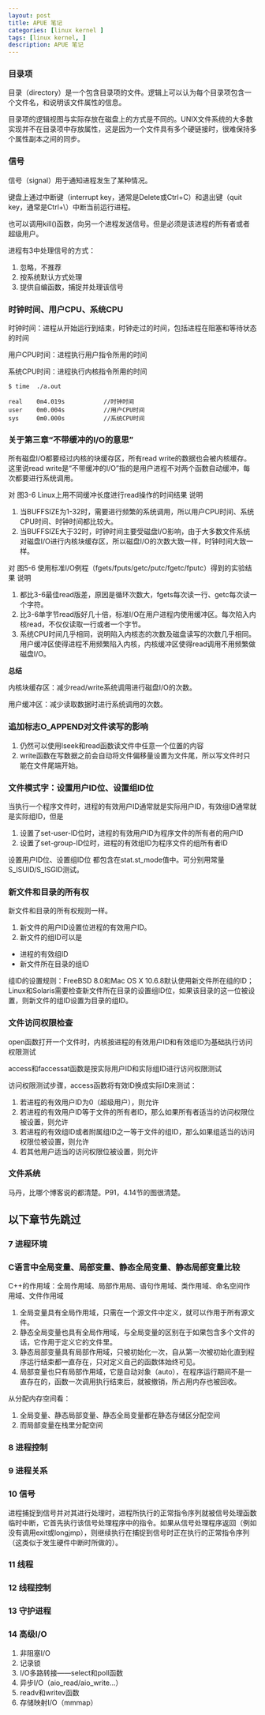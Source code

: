 ```yaml
---
layout: post
title: APUE 笔记
categories: [linux kernel ]
tags: [linux kernel, ]
description: APUE 笔记
---
```


### 目录项

目录（directory）是一个包含目录项的文件。逻辑上可以认为每个目录项包含一个文件名，和说明该文件属性的信息。

目录项的逻辑视图与实际存放在磁盘上的方式是不同的。UNIX文件系统的大多数实现并不在目录项中存放属性，这是因为一个文件具有多个硬链接时，很难保持多个属性副本之间的同步。

### 信号

信号（signal）用于通知进程发生了某种情况。

键盘上通过中断键（interrupt key，通常是Delete或Ctrl+C）和退出键（quit key，通常是Ctrl+\\）中断当前运行进程。

也可以调用kill()函数，向另一个进程发送信号。但是必须是该进程的所有者或者超级用户。

进程有3中处理信号的方式：
1. 忽略，不推荐
2. 按系统默认方式处理
3. 提供自编函数，捕捉并处理该信号

### 时钟时间、用户CPU、系统CPU

时钟时间：进程从开始运行到结束，时钟走过的时间，包括进程在阻塞和等待状态的时间

用户CPU时间：进程执行用户指令所用的时间

系统CPU时间：进程执行内核指令所用的时间

```
$ time  ./a.out

real    0m4.019s           //时钟时间
user    0m0.004s           //用户CPU时间
sys     0m0.000s           //系统CPU时间
```

### 关于第三章“不带缓冲的I/O的意思”

所有磁盘I/O都要经过内核的块缓存区，所有read write的数据也会被内核缓存。这里说read write是“不带缓冲的I/O”指的是用户进程不对两个函数自动缓冲，每次都要进行系统调用。

对 图3-6 Linux上用不同缓冲长度进行read操作的时间结果 说明
1. 当BUFFSIZE为1-32时，需要进行频繁的系统调用，所以用户CPU时间、系统CPU时间、时钟时间都比较大。
2. 当BUFFSIZE大于32时，时钟时间主要受磁盘I/O影响，由于大多数文件系统对磁盘I/O进行内核块缓存区，所以磁盘I/O的次数大致一样，时钟时间大致一样。

对 图5-6 使用标准I/O例程（fgets/fputs/getc/putc/fgetc/fputc）得到的实验结果 说明
1. 都比3-6最佳read版差，原因是循环次数大，fgets每次读一行、getc每次读一个字符。
2. 比3-6单字节read版好几十倍，标准I/O在用户进程内使用缓冲区。每次陷入内核read，不仅仅读取一行或者一个字节。
3. 系统CPU时间几乎相同，说明陷入内核态的次数及磁盘读写的次数几乎相同。用户缓冲区使得进程不用频繁陷入内核，内核缓冲区使得read调用不用频繁做磁盘I/O。

**总结**

内核块缓存区：减少read/write系统调用进行磁盘I/O的次数。

用户缓冲区：减少读取数据时进行系统调用的次数。

### 追加标志O_APPEND对文件读写的影响

1. 仍然可以使用lseek和read函数读文件中任意一个位置的内容
2. write函数在写数据之前会自动将文件偏移量设置为文件尾，所以写文件时只能在文件尾端开始。

### 文件模式字：设置用户ID位、设置组ID位

当执行一个程序文件时，进程的有效用户ID通常就是实际用户ID，有效组ID通常就是实际组ID，但是
1. 设置了set-user-ID位时，进程的有效用户ID为程序文件的所有者的用户ID
2. 设置了set-group-ID位时，进程的有效组ID为程序文件的组所有者ID

设置用户ID位、设置组ID位 都包含在stat.st_mode值中。可分别用常量S_ISUID/S_ISGID测试。

### 新文件和目录的所有权

新文件和目录的所有权规则一样。

1. 新文件的用户ID设置位进程的有效用户ID。
2. 新文件的组ID可以是
 - 进程的有效组ID
 - 新文件所在目录的组ID

组ID的设置规则：FreeBSD 8.0和Mac OS X 10.6.8默认使用新文件所在组的ID；Linux和Solaris需要检查新文件所在目录的设置组ID位，如果该目录的这一位被设置，则新文件的组ID设置为目录的组ID。

### 文件访问权限检查

open函数打开一个文件时，内核按进程的有效用户ID和有效组ID为基础执行访问权限测试

access和faccessat函数是按实际用户ID和实际组ID进行访问权限测试

访问权限测试步骤，access函数将有效ID换成实际ID来测试：
1. 若进程的有效用户ID为0（超级用户），则允许
2. 若进程的有效用户ID等于文件的所有者ID，那么如果所有者适当的访问权限位被设置，则允许
3. 若进程的有效组ID或者附属组ID之一等于文件的组ID，那么如果组适当的访问权限位被设置，则允许
4. 若其他用户适当的访问权限位被设置，则允许

### 文件系统

马丹，比哪个博客说的都清楚。P91，4.14节的图很清楚。


## 以下章节先跳过

### 7 进程环境

### C语言中全局变量、局部变量、静态全局变量、静态局部变量比较

C++的作用域：全局作用域、局部作用局、语句作用域、类作用域、命名空间作用域、文件作用域
1. 全局变量具有全局作用域，只需在一个源文件中定义，就可以作用于所有源文件。
2. 静态全局变量也具有全局作用域，与全局变量的区别在于如果包含多个文件的话，它作用于定义它的文件里。
3. 静态局部变量具有局部作用域，只被初始化一次，自从第一次被初始化直到程序运行结束都一直存在，只对定义自己的函数体始终可见。
4. 局部变量也只有局部作用域，它是自动对象（auto），在程序运行期间不是一直存在的，函数一次调用执行结束后，就被撤销，所占用内存也被回收。

从分配内存空间看：
1. 全局变量、静态局部变量、静态全局变量都在静态存储区分配空间
2. 而局部变量在栈里分配空间

### 8 进程控制
### 9 进程关系
### 10 信号

进程捕捉到信号并对其进行处理时，进程所执行的正常指令序列就被信号处理函数临时中断，它首先执行该信号处理程序中的指令。如果从信号处理程序返回（例如没有调用exit或longjmp），则继续执行在捕捉到信号时正在执行的正常指令序列（这类似于发生硬件中断时所做的）。

### 11 线程
### 12 线程控制
### 13 守护进程
### 14 高级I/O

1. 非阻塞I/O
2. 记录锁
3. I/O多路转接——select和poll函数
4. 异步I/O（aio_read/aio_write...）
5. readv和writev函数
6. 存储映射I/O（mmmap）
